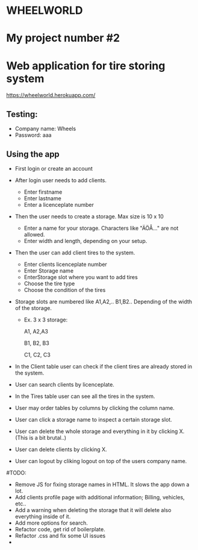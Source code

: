 # WHEELWORLD

# My project number #2

# Web application for tire storing system

https://wheelworld.herokuapp.com/

## Testing:

* Company name: Wheels
* Password: aaa
## Using the app
* First login or create an account
* After login user needs to add clients.
  * Enter firstname
  * Enter lastname 
  * Enter a licenceplate number
* Then the user needs to create a storage. Max size is 10 x 10
  * Enter a name for your storage. Characters like "ÄÖÅ..." are not allowed.
  * Enter width and length, depending on your setup.
* Then the user can add client tires to the system.
  * Enter clients licenceplate number
  * Enter Storage name
  * EnterStorage slot where you want to add tires
  * Choose the tire type
  * Choose the condition of the tires

* Storage slots are numbered like A1,A2,.. B1,B2.. Depending of the width of the storage.
  * Ex. 3 x 3 storage:

    A1, A2,A3 

    B1, B2, B3

    C1, C2, C3

* In the Client table user can check if the client tires are already stored in the system.

* User can search clients by licenceplate.

* In the Tires table user can see all the tires in the system.

* User may order tables by columns by clicking the column name.

* User can click a storage name to inspect a certain storage slot.

* User can delete the whole storage and everything in it by clicking X. (This is a bit brutal..)

* User can delete clients by clicking X.

* User can logout by cliking logout on top of the users company name.


#TODO:
* Remove JS for fixing storage names in HTML. It slows the app down a lot.
* Add clients profile page with additional information; Billing, vehicles, etc..
* Add a warning when deleting the storage that it will delete also everything inside of it.
* Add more options for search.
* Refactor code, get rid of boilerplate.
* Refactor .css and fix some UI issues
* 
